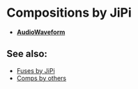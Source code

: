 
# Compositions by JiPi

- **[AudioWaveform](AudioWaveform.md)**

## See also:

- [Fuses by JiPi](../../Fuses/jipi/README.md)
- [Comps by others](../README.md)
